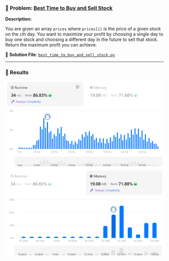 ### 🎯 Problem: [Best Time to Buy and Sell Stock](https://leetcode.com/problems/best-time-to-buy-and-sell-stock/)

**Description:**

You are given an array `prices` where `prices[i]` is the price of a given stock on the `i`th day. You want to maximize your profit by choosing a single day to buy one stock and choosing a different day in the future to sell that stock. Return the maximum profit you can achieve.

📂 **Solution File**: [`best_time_to_buy_and_sell_stock.py`](best_time_to_buy_and_sell_stock.py)

---

### 📸 Results

![Result](images/result.png)      
![Result 1](images/result_1.png)
